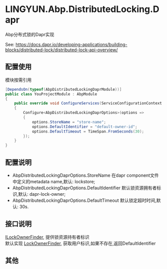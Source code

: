 # LINGYUN.Abp.DistributedLocking.Dapr

Abp分布式锁的Dapr实现  

See: https://docs.dapr.io/developing-applications/building-blocks/distributed-lock/distributed-lock-api-overview/

## 配置使用

模块按需引用

```csharp
[DependsOn(typeof(AbpDistributedLockingDaprModule))]
public class YouProjectModule : AbpModule
{
    public override void ConfigureServices(ServiceConfigurationContext context)
    {
        Configure<AbpDistributedLockingDaprOptions>(options =>
        {
            options.StoreName = "store-name";
            options.DefaultIdentifier = "default-owner-id";
            options.DefaultTimeout = TimeSpan.FromSeconds(30);
        });
    }
}
```

## 配置说明

* AbpDistributedLockingDaprOptions.StoreName            在dapr component文件中定义的metadata name,默认: lockstore;
* AbpDistributedLockingDaprOptions.DefaultIdentifier    默认锁资源拥有者标识,默认: dapr-lock-owner;
* AbpDistributedLockingDaprOptions.DefaultTimeout       默认锁定超时时间,默认: 30s.

## 接口说明

[ILockOwnerFinder](./LINGYUN/Abp/DistributedLocking/Dapr/ILockOwnerFinder), 提供锁资源持有者标识  
默认实现 [LockOwnerFinder](./LINGYUN/Abp/DistributedLocking/Dapr/LockOwnerFinder), 获取用户标识,如果不存在,返回DefaultIdentifier  

## 其他
